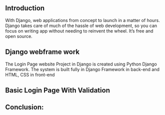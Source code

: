 
## Introduction

With Django, web applications from concept to launch in a matter of hours. Django takes care of much of the hassle of web development, so you can focus on writing app without needing to reinvent the wheel. It’s free and open source.
## Django webframe work

The Login Page  website Project in Django is created using Python Django Framework. The system is built fully in Django Framework in back-end and HTML, CSS in front-end
## Basic Login Page With Validation


## Conclusion:




